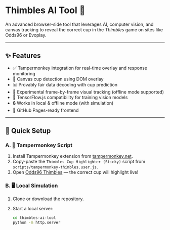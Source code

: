 # Thimbles AI Tool 🎯

An advanced browser-side tool that leverages AI, computer vision, and canvas tracking to reveal the correct cup in the *Thimbles* game on sites like Odds96 or Evoplay.

---

## ✨ Features

- ✅ Tampermonkey integration for real-time overlay and response monitoring
- 🎯 Canvas cup detection using DOM overlay
- 📊 Provably fair data decoding with cup prediction
- 🎥 Experimental frame-by-frame visual tracking (offline mode supported)
- 🧠 TensorFlow.js compatibility for training vision models
- 🔒 Works in local & offline mode (with simulation)
- 🚀 GitHub Pages-ready frontend

---

## 🚀 Quick Setup

### A. 🧠 Tampermonkey Script

1. Install Tampermonkey extension from [tampermonkey.net](https://www.tampermonkey.net).
2. Copy-paste the `Thimbles Cup Highlighter (Sticky)` script from `scripts/tampermonkey-thimbles.user.js`.
3. Open [Odds96 Thimbles](https://odds96.in/en/casino/game/2636-thimbles) — the correct cup will highlight live!

### B. 🖥️ Local Simulation

1. Clone or download the repository.
2. Start a local server:

   ```bash
   cd thimbles-ai-tool
   python -m http.server
